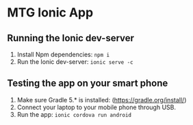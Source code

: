 # MTG Ionic App

## Running the Ionic dev-server
1. Install Npm dependencies: `npm i`
2. Run the Ionic dev-server: `ionic serve -c`

## Testing the app on your smart phone
1. Make sure Gradle 5.* is installed: (https://gradle.org/install/)
2. Connect your laptop to your mobile phone through USB.
3. Run the app: `ionic cordova run android`
